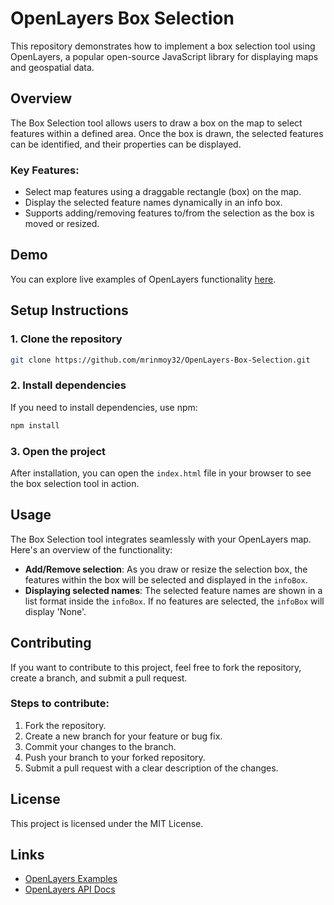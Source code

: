 # OpenLayers Box Selection

This repository demonstrates how to implement a box selection tool using OpenLayers, a popular open-source JavaScript library for displaying maps and geospatial data.

## Overview

The Box Selection tool allows users to draw a box on the map to select features within a defined area. Once the box is drawn, the selected features can be identified, and their properties can be displayed.

### Key Features:
- Select map features using a draggable rectangle (box) on the map.
- Display the selected feature names dynamically in an info box.
- Supports adding/removing features to/from the selection as the box is moved or resized.

## Demo

You can explore live examples of OpenLayers functionality [here](https://openlayers.org/en/latest/examples).

## Setup Instructions

### 1. Clone the repository

```bash
git clone https://github.com/mrinmoy32/OpenLayers-Box-Selection.git
```

### 2. Install dependencies

If you need to install dependencies, use npm:

```bash
npm install
```

### 3. Open the project

After installation, you can open the `index.html` file in your browser to see the box selection tool in action.

## Usage

The Box Selection tool integrates seamlessly with your OpenLayers map. Here's an overview of the functionality:

- **Add/Remove selection**: As you draw or resize the selection box, the features within the box will be selected and displayed in the `infoBox`.
- **Displaying selected names**: The selected feature names are shown in a list format inside the `infoBox`. If no features are selected, the `infoBox` will display 'None'.

## Contributing

If you want to contribute to this project, feel free to fork the repository, create a branch, and submit a pull request. 

### Steps to contribute:

1. Fork the repository.
2. Create a new branch for your feature or bug fix.
3. Commit your changes to the branch.
4. Push your branch to your forked repository.
5. Submit a pull request with a clear description of the changes.

## License

This project is licensed under the MIT License.

## Links

- [OpenLayers Examples](https://openlayers.org/en/latest/examples)
- [OpenLayers API Docs](https://openlayers.org/en/latest/apidoc/)

